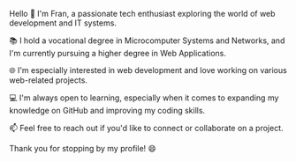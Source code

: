 Hello 👋
I'm Fran, a passionate tech enthusiast exploring the world of web development and IT systems.

📚 I hold a vocational degree in Microcomputer Systems and Networks, and I'm currently pursuing a higher degree in Web Applications.

🌐 I'm especially interested in web development and love working on various web-related projects.

💻 I'm always open to learning, especially when it comes to expanding my knowledge on GitHub and improving my coding skills.


📫 Feel free to reach out if you'd like to connect or collaborate on a project.


Thank you for stopping by my profile! 😄
